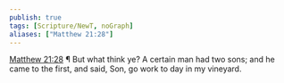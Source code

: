 ```yaml
---
publish: true
tags: [Scripture/NewT, noGraph]
aliases: ["Matthew 21:28"]
---
```

[Matthew 21:28](https://churchofjesuschrist.org/study/scriptures/nt/matt/21?lang=eng&id=p28#p28) ¶ But what think ye? A certain man had two sons; and he came to the first, and said, Son, go work to day in my vineyard.
